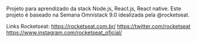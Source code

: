 Projeto para aprendizado da stack Node.js, React.js, React native.
Este projeto é baseado na Semana Omnistack 9.0 idealizada pela @rocketseat.

Links Rocketseat:
https://rocketseat.com.br/
https://twitter.com/rocketseat
https://www.instagram.com/rocketseat_oficial/
